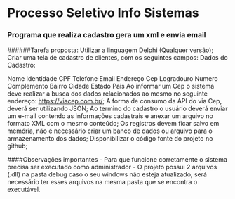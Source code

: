 # Processo Seletivo Info Sistemas

### Programa que realiza cadastro gera um xml e envia email

######Tarefa proposta:
Utilizar a linguagem Delphi (Qualquer versão);
Criar uma tela de cadastro de clientes, com os seguintes campos:
Dados do Cadastro:

Nome
Identidade
CPF
Telefone
Email
Endereço
Cep
Logradouro
Numero
Complemento
Bairro
Cidade
Estado
Pais
Ao informar um Cep o sistema deve realizar a busca dos dados relacionados ao mesmo no seguinte endereço: https://viacep.com.br/;
A forma de consumo da API do via Cep, deverá ser utilizando JSON;
Ao termino do cadastro o usuário deverá enviar um e-mail contendo as informações cadastrais e anexar um arquivo no formato XML com o mesmo conteúdo;
Os registros devem ficar salvo em memória, não é necessário criar um banco de dados ou arquivo para o armazenamento dos dados;
Disponibilizar o código fonte do projeto no github;


####Observações importantes
    - Para que funcione corretamente o sistema precisa ser executado 
    como administrador
    - O projeto possui 2 arquivos (.dll) na pasta debug caso o seu windows
    não esteja atualizado, será necessário ter esses arquivos na mesma pasta
    que se encontra o executável.
